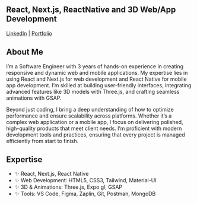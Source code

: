 ## React, Next.js, ReactNative and 3D Web/App Development  

[LinkedIn](https://www.linkedin.com/in/mushab-faheem-365348245/) | [Portfolio](https://r3f-portfolio-faheem.netlify.app/)

## About Me

I’m a Software Engineer with 3 years of hands-on experience in creating responsive and dynamic web and mobile applications. My expertise lies in using React and Next.js for web development and React Native for mobile app development. I’m skilled at building user-friendly interfaces, integrating advanced features like 3D models with Three.js, and crafting seamless animations with GSAP.

Beyond just coding, I bring a deep understanding of how to optimize performance and ensure scalability across platforms. Whether it’s a complex web application or a mobile app, I focus on delivering polished, high-quality products that meet client needs. I’m proficient with modern development tools and practices, ensuring that every project is managed efficiently from start to finish.

## Expertise

- ✨ React, Next.js, React Native
- ✨ Web Development: HTML5, CSS3, Tailwind, Material-UI
- ✨ 3D & Animations: Three.js, Expo gl, GSAP
- ✨ Tools: VS Code, Figma, Zaplin, Git, Postman, MongoDB
